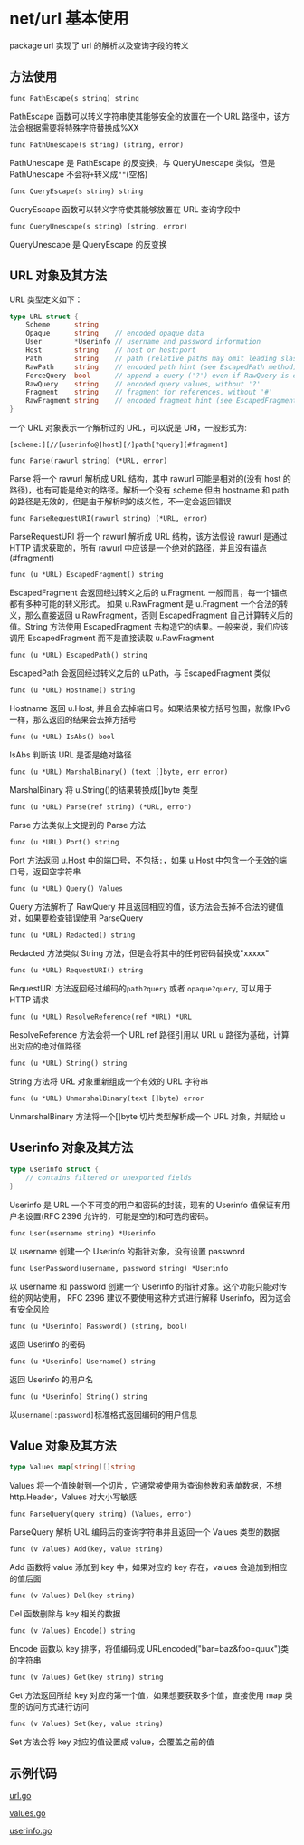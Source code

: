 # net/url 基本使用

package url 实现了 url 的解析以及查询字段的转义

## 方法使用

`func PathEscape(s string) string`

PathEscape 函数可以转义字符串使其能够安全的放置在一个 URL 路径中，该方法会根据需要将特殊字符替换成%XX

`func PathUnescape(s string) (string, error)`

PathUnescape 是 PathEscape 的反变换，与 QueryUnescape 类似，但是 PathUnescape 不会将`+`转义成`""`(空格)

`func QueryEscape(s string) string`

QueryEscape 函数可以转义字符使其能够放置在 URL 查询字段中

`func QueryUnescape(s string) (string, error)`

QueryUnescape 是 QueryEscape 的反变换

## URL 对象及其方法

URL 类型定义如下：

```go
type URL struct {
	Scheme      string
	Opaque      string    // encoded opaque data
	User        *Userinfo // username and password information
	Host        string    // host or host:port
	Path        string    // path (relative paths may omit leading slash)
	RawPath     string    // encoded path hint (see EscapedPath method)
	ForceQuery  bool      // append a query ('?') even if RawQuery is empty
	RawQuery    string    // encoded query values, without '?'
	Fragment    string    // fragment for references, without '#'
	RawFragment string    // encoded fragment hint (see EscapedFragment method)
}
```

一个 URL 对象表示一个解析过的 URL，可以说是 URI，一般形式为:

```
[scheme:][//[userinfo@]host][/]path[?query][#fragment]
```

`func Parse(rawurl string) (*URL, error)`

Parse 将一个 rawurl 解析成 URL 结构，其中 rawurl 可能是相对的(没有 host 的路径)，也有可能是绝对的路径。解析一个没有 scheme 但由 hostname 和 path 的路径是无效的，但是由于解析时的歧义性，不一定会返回错误

`func ParseRequestURI(rawurl string) (*URL, error)`

ParseRequestURI 将一个 rawurl 解析成 URL 结构，该方法假设 rawurl 是通过 HTTP 请求获取的，所有 rawurl 中应该是一个绝对的路径，并且没有锚点(#fragment)

`func (u *URL) EscapedFragment() string`

EscapedFragment 会返回经过转义之后的 u.Fragment. 一般而言，每一个锚点都有多种可能的转义形式。 如果 u.RawFragment 是 u.Fragment 一个合法的转义，那么直接返回 u.RawFragment，否则 EscapedFragment 自己计算转义后的值。String 方法使用 EscapedFragment 去构造它的结果。一般来说，我们应该调用 EscapedFragment 而不是直接读取 u.RawFragment

`func (u *URL) EscapedPath() string`

EscapedPath 会返回经过转义之后的 u.Path，与 EscapedFragment 类似

`func (u *URL) Hostname() string`

Hostname 返回 u.Host, 并且会去掉端口号。如果结果被方括号包围，就像 IPv6 一样，那么返回的结果会去掉方括号

`func (u *URL) IsAbs() bool`

IsAbs 判断该 URL 是否是绝对路径

`func (u *URL) MarshalBinary() (text []byte, err error)`

MarshalBinary 将 u.String()的结果转换成[]byte 类型

`func (u *URL) Parse(ref string) (*URL, error)`

Parse 方法类似上文提到的 Parse 方法

`func (u *URL) Port() string`

Port 方法返回 u.Host 中的端口号，不包括`:`，如果 u.Host 中包含一个无效的端口号，返回空字符串

`func (u *URL) Query() Values`

Query 方法解析了 RawQuery 并且返回相应的值，该方法会去掉不合法的键值对，如果要检查错误使用 ParseQuery

`func (u *URL) Redacted() string`

Redacted 方法类似 String 方法，但是会将其中的任何密码替换成"xxxxx"

`func (u *URL) RequestURI() string`

RequestURI 方法返回经过编码的`path?query` 或者 `opaque?query`, 可以用于 HTTP 请求

`func (u *URL) ResolveReference(ref *URL) *URL`

ResolveReference 方法会将一个 URL ref 路径引用以 URL u 路径为基础，计算出对应的绝对值路径

`func (u *URL) String() string`

String 方法将 URL 对象重新组成一个有效的 URL 字符串

`func (u *URL) UnmarshalBinary(text []byte) error`

UnmarshalBinary 方法将一个[]byte 切片类型解析成一个 URL 对象，并赋给 u

## Userinfo 对象及其方法

```go
type Userinfo struct {
	// contains filtered or unexported fields
}
```

Userinfo 是 URL 一个不可变的用户和密码的封装，现有的 Userinfo 值保证有用户名设置(RFC 2396 允许的，可能是空的)和可选的密码。

`func User(username string) *Userinfo`

以 username 创建一个 Userinfo 的指针对象，没有设置 password

`func UserPassword(username, password string) *Userinfo`

以 username 和 password 创建一个 Userinfo 的指针对象。这个功能只能对传统的网站使用， RFC 2396 建议不要使用这种方式进行解释 Userinfo，因为这会有安全风险

`func (u *Userinfo) Password() (string, bool)`

返回 Userinfo 的密码

`func (u *Userinfo) Username() string`

返回 Userinfo 的用户名

`func (u *Userinfo) String() string`

以`username[:password]`标准格式返回编码的用户信息

## Value 对象及其方法

```go
type Values map[string][]string
```

Values 将一个值映射到一个切片，它通常被使用为查询参数和表单数据，不想 http.Header，Values 对大小写敏感

`func ParseQuery(query string) (Values, error)`

ParseQuery 解析 URL 编码后的查询字符串并且返回一个 Values 类型的数据

`func (v Values) Add(key, value string)`

Add 函数将 value 添加到 key 中，如果对应的 key 存在，values 会追加到相应的值后面

`func (v Values) Del(key string)`

Del 函数删除与 key 相关的数据

`func (v Values) Encode() string`

Encode 函数以 key 排序，将值编码成 URLencoded("bar=baz&foo=quux")类的字符串

`func (v Values) Get(key string) string`

Get 方法返回所给 key 对应的第一个值，如果想要获取多个值，直接使用 map 类型的访问方式进行访问

`func (v Values) Set(key, value string)`

Set 方法会将 key 对应的值设置成 value，会覆盖之前的值


## 示例代码
[url.go](url.go)

[values.go](values.go)

[userinfo.go](userinfo.go)


